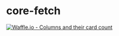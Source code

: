 # core-fetch
[![Waffle.io - Columns and their card count](https://badge.waffle.io/luizcarlos84/core-fetch.svg?columns=all)](https://waffle.io/luizcarlos84/core-fetch)
